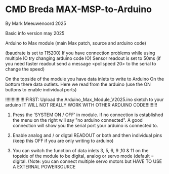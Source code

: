 # CMD Breda MAX-MSP-to-Arduino
By Mark Meeuwenoord 2025

Basic info version may 2025 


Arduino to Max module (main Max patch, source and arduino code)

(baudrate is set to 115200) If you have connection problems while using multiple IO try changing arduino code IO)
Sensor readout is set to 50ms (if you need faster readout send a message <pollspeed 20> to the serial to change the speed)

On the topside of the module you have data inlets to write to Arduino
On the bottom there data outlets. Here we read from the arduino (use the ON buttons to enable individual ports)

!!!!!!!!!!!!!!!!FIRST: Upload the Arduino_Max_Module_V2025.ino sketch to your arduino IT WILL NOT REALLY WORK WITH OTHER ARDUINO CODE!!!!!!!!!

1. Press the 'SYSTEM ON / OFF' in module. If no connection is established the menu on the right will say "no arduino connected". A good connection will show you the serial port your arduino is connected to.

2. Enable analog and / or digtal READOUT or both and then individual pins (keep this OFF if you are only writing to arduino)

3. You can switch the function of data inlets 3, 5, 6, 9 ,10 & 11 on the topside of the module to be digital, analog or servo mode (default = digital. (Note: you can connect multiple servo motors but HAVE TO USE A EXTERNAL POWERSOURCE